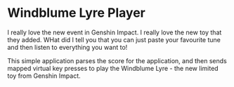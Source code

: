 # Windblume Lyre Player

I really love the new event in Genshin Impact. I really love the new toy that they added. WHat did I tell you that you can just paste your favourite tune and then listen to everything you want to!

This simple application parses the score for the application, and then sends mapped virtual key presses to play the Windblume Lyre - the new limited toy from Genshin Impact.

##